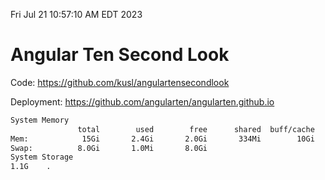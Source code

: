 Fri Jul 21 10:57:10 AM EDT 2023

# Angular Ten Second Look

Code: https://github.com/kusl/angulartensecondlook

Deployment: https://github.com/angularten/angularten.github.io

```bash
System Memory
               total        used        free      shared  buff/cache   available
Mem:            15Gi       2.4Gi       2.0Gi       334Mi        10Gi        12Gi
Swap:          8.0Gi       1.0Mi       8.0Gi
System Storage
1.1G	.
```
